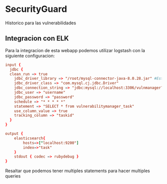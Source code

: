 # SecurityGuard
Historico para las vulnerabilidades

## Integracion con ELK
Para la integracion de esta webapp podemos utilizar logstash con la siguiente configuracion:
```conf
input {
  jdbc {
  clean_run => true
    jdbc_driver_library => "/root/mysql-connector-java-8.0.28.jar" #Este conector debe ir de acuerdo con la version del mysql server
    jdbc_driver_class => "com.mysql.cj.jdbc.Driver"
    jdbc_connection_string => "jdbc:mysql://localhost:3306/vulnmanager?useSSL=false&allowPublicKeyRetrieval=true" #La configuracion del connection string siempre debe ir con ?useSSL=false&allowPublicKeyRetrieval=true
    jdbc_user => "username"
    jdbc_password => "password"
    schedule => "* * * * *"
    statement => "SELECT * from vulnerabilitymanager_task"
    use_column_value => true
    tracking_column => "taskid"
  }
}

output {
    elasticsearch{
        hosts=>["localhost:9200"]
        index=>"task"
    }
    stdout { codec => rubydebug }
}
```
Resaltar que podemos tener multiples statements para hacer multiples queries